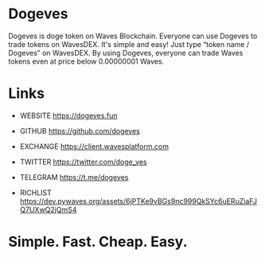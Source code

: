 # Dogeves

Dogeves is doge token on Waves Blockchain. Everyone can use Dogeves to trade tokens on WavesDEX. It's simple and easy! Just type “token name / Dogeves” on WavesDEX. By using Dogeves, everyone can trade Waves tokens even at price below 0.00000001 Waves.

# Links

- WEBSITE
https://dogeves.fun

- GITHUB
https://github.com/dogeves

- EXCHANGE
https://client.wavesplatform.com

- TWITTER
https://twitter.com/doge_ves

- TELEGRAM
https://t.me/dogeves

- RICHLIST
https://dev.pywaves.org/assets/6jPTKe9vBGs9nc999QkSYc6uERuZiaFJQ7UXwQ2jQmS4


# Simple. Fast. Cheap. Easy.
